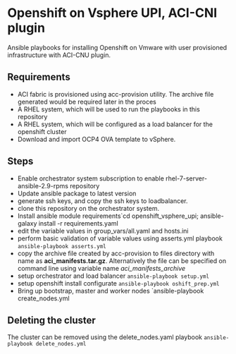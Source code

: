 
# Openshift on Vsphere UPI, ACI-CNI plugin

Ansible playbooks for installing Openshift on Vmware with user provisioned infrastructure with ACI-CNU plugin.

## Requirements
* ACI fabric is provisioned using acc-provision utility. The archive file generated would be required later in the proces
* A RHEL system, which will be used to run the playbooks in this repository
* A RHEL system, which will be configured as a load balancer for the openshift cluster
* Download and import OCP4 OVA template to vSphere.

## Steps
* Enable orchestrator system subscription to enable rhel-7-server-ansible-2.9-rpms repository
* Update ansible package to latest version
* generate ssh keys, and copy the ssh keys to loadbalancer.
* clone this repository on the orchestrator system.
* Install ansible module requirements`cd openshift_vsphere_upi; ansible-galaxy install -r requirements.yaml
* edit the variable values in group_vars/all.yaml and hosts.ini
* perform basic validation of variable values using asserts.yml playbook `ansible-playbook asserts.yml`
* copy the archive file created by acc-provision to files directory with name as  **aci_manifests.tar.gz**. Alternatively the file can be specified on command line using variable name *aci_manifests_archive*
* setup orchestrator and load balancer `ansible-playbook setup.yml`
* setup openshift install configurate `ansible-playbook oshift_prep.yml`
* Bring up bootstrap, master and worker nodes `ansible-playbook create_nodes.yml

## Deleting the cluster
The cluster can be removed using the delete_nodes.yaml playbook `ansible-playbook delete_nodes.yml`

